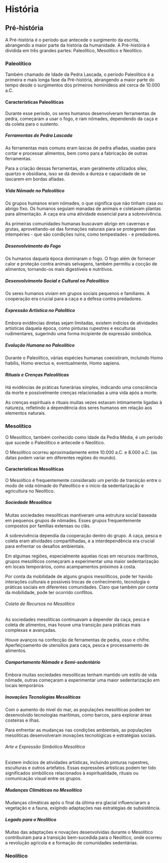 # História

## Pré-história

A Pré-história é o período que antecede o surgimento da escrita, abrangendo a maior parte da história da humanidade. A Pré-história é dividida em três grandes partes: Paleolítico, Mesolítico e Neolítico.

### Paleolítico

Também chamado de Idade da Pedra Lascada, o período Paleolítico é a primeira e mais longa fase da Pré-história, abrangendo a maior parte do tempo desde o surgimentos dos primeiros hominídeos até cerca de 10.000 a.C.

#### Características Paleolíticas

Durante esse período, os seres humanos desenvolveram ferramentas de pedra, começaram a usar o fogo, e ram nômades, dependendo da caça e da coleta para o sustento.

##### Ferramentas de Pedra Lascada

As ferramentas mais comuns eram lascas de pedra afiadas, usadas para cortar e processar alimentos, bem como para a fabricação de outras ferramentas.

Para a criação dessas ferramentas, eram geralmente utilizados sílex, quartzo e obsidiana, isso se dá devido a dureza e capacidade de se lascarem em bordas afiadas.

##### Vida Nômade no Paleolítico

Os grupos humanos eram nômades, o que significa que não tinham casa ou abrigo fixo. Os humanos seguiam manadas de animais e coletavam plantas para alimentação. A caça era uma atividade essencial para a sobrevivência.

As primeiras comunidades humanas buscavam abrigo em cavernas e grutas, aproveitando-se das formações naturais para se protegerem das intempéries - que são condições ruins, como tempestades - e predadores.

##### Desenvolvimento do Fogo

Os humanos daquela época dominaram o fogo. O fogo além de fornecer calor e proteção contra animais selvagens, também permitiu a cocção de alimentos, tornando-os mais digestíveis e nutritivos.

##### Desenvolvimento Social e Cultural no Paleolítico

Os seres humanos viviam em grupos sociais pequenos e familiares. A cooperação era crucial para a caça e a defesa contra predadores.

##### Expressão Artística no Palolítico

Embora evidências diretas sejam limitadas, existem indícios de atividades artísticas daquela época, como pinturas rupestres e esculturas rudimentares, sugerindo uma forma incipiente de expressão simbólica.

##### Evolução Humana no Paleolítico

Durante o Paleolítico, várias espécies humanas coexistiram, incluindo Homo habilis, Homo erectus e, eventualmente, Homo sapiens.

##### Rituais e Crenças Paleolíticas

Há evidências de práticas funerárias simples, indicando uma consciência da morte e possivelmente crenças relacionadas a uma vida após a morte.

As crenças espirituais e rituais muitas vezes estavam intimamente ligadas à natureza, refletindo a dependência dos seres humanos em relação aos elementos naturais.

### Mesolítico

O Mesolítico, também conhecido como Idade da Pedra Média, é um período que sucede o Paleolítico e antecede o Neolítico.

O Mesolítico ocorreu aproximadamente entre 10.000 a.C. e 8.000 a.C. (as datas podem variar em diferentes regiões do mundo).

#### Características Mesolíticas

O Mesolítico é frequentemente considerado um perído de transição entre o modo de vida nômade do Paleolítico e o início da sedentarização e agricultura no Neolítico.

##### Sociedade Mesolítica

Muitas sociedades mesolíticas mantiveram uma estrutura social baseada em pequenos grupos de nômades. Esses grupos frequentemente compostos por famílias extensas ou clãs.

A sobrevivência dependia da cooperação dentro do grupo. A caça, pesca e coleta eram atividades compartilhadas, e a interdependência era crucial para enfrentar os desafios ambientais.

Em algumas regiões, especialmente aquelas ricas em recursos marítimos, grupos mesolíticos começaram a experimentar uma maior sedentarização em locais temporários, como acampamentos próximos à costa.

Por conta da mobilidade de alguns grupos mesolíticos, pode ter havido interações culturais e possíveis trocas de conhecimento, tecnologia e práticas sociais em diferentes comunidades. Claro que também por conta da mobilidade, pode ter ocorrido conflitos.

###### Coleta de Recursos no Mesolítico

As sociedades mesolíticas continuavam a depender da caça, pesca e coleta de alimentos, mas houve uma transição para práticas mais complexas e avançadas.

Houve avanços na confecção de ferramentas de pedra, osso e chifre. Aperfeiçoamento de utensílios para caça, pesca e processamento de alimentos.

##### Comportamento Nômade e Semi-sedentário

Embora muitas sociedades mesolíticas tenham mantido um estilo de vida nômade, outras começaram a experimentar uma maior sedentarização em locais temporários

##### Inovações Tecnológias Mesolíticas

Com o aumento do nível do mar, as populações mesolíticas podem ter desenvolvido tecnologias marítimas, como barcos, para explorar áreas costeiras e ilhas.

Para enfrentar as mudanças nas condições ambientais, as populações mesolíticas desenvolveram inovações tecnológicas e estratégias sociais.

###### Arte e Expressão Simbólica Mesolítica

Existem indícios de atividades artísticas, incluindo pinturas rupestres, esculturas e outros artefatos. Essas expressões artísticas podem ter tido significados simbólicos relacionados à espiritualidade, rituais ou comunicação visual entre os grupos.

##### Mudanças Climáticas no Mesolítico

Mudanças climáticas após o final da última era glacial influenciaram a vegetação e a fauna, exigindo adaptações nas estratégias de subsistência.

##### Legado para o Neolítico

Muitas das adaptações e novações desenvolvidas durante o Mesolítico contribuíram para a transição bem-sucedida para o Neolítico, onde ocorreu a revolução agrícola e a formação de comunidades sedentárias.

### Neolítico

<!-- Já vai! -->
